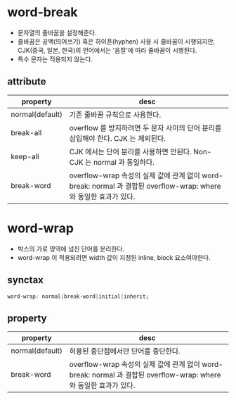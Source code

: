 # word-break
+ 문자열의 줄바꿈을 설정해준다.
+ 줄바꿈은 공백(띄어쓰기) 혹은 하이픈(hyphen) 사용 시 줄바꿈이 시행되지만, CJK(중국, 일본, 한국)의 언어에서는 '음절'에 따라 줄바꿈이 시행된다.
+ 특수 문자는 적용되지 않는다.

## attribute
| property | desc |
|----|--------------|
| normal(default) | 기존 줄바꿈 규칙으로 사용한다. |
| break-all | overflow 를 방지하려면 두 문자 사이의 단어 분리를 삽입해야 한다. CJK 는 제외된다. |
| keep-all | CJK 에서는 단어 분리를 사용하면 안된다. Non-CJK 는 normal 과 동일하다. |
| break-word | overflow-wrap 속성의 실제 값에 관계 없이 word-break: normal 과 결합된 overflow-wrap: where 와 동일한 효과가 있다. |

# word-wrap
+ 박스의 가로 영역에 넘친 단어를 분리한다.
+ word-wrap 이 적용되려면 width 값이 지정된 inline, block 요소여야한다.

## synctax
``` css
word-wrap: normal|break-word|initial|inherit;
```

## property
| property | desc |
|----|--------------|
| normal(default) | 허용된 중단점에서만 단어를 중단한다. |
| break-word | overflow-wrap 속성의 실제 값에 관계 없이 word-break: normal 과 결합된 overflow-wrap: where 와 동일한 효과가 있다. |
